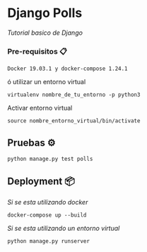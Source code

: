 # Django Polls

_Tutorial basico de Django_

### Pre-requisitos 📋

```
Docker 19.03.1 y docker-compose 1.24.1
```

ó utilizar un entorno virtual

```
virtualenv nombre_de_tu_entorno -p python3
```

Activar entorno virtual

```
source nombre_entorno_virtual/bin/activate
```


## Pruebas  ⚙️

```
python manage.py test polls
```

## Deployment 📦

_Si se esta utilizando docker_

```
docker-compose up --build
```

_Si se esta utilizando un entorno virtual_

```
python manage.py runserver
```